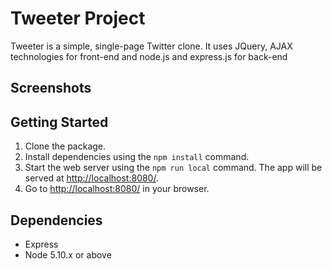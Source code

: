 # Tweeter Project

Tweeter is a simple, single-page Twitter clone. It uses JQuery, AJAX technologies for front-end and node.js and express.js for back-end

## Screenshots


## Getting Started

1. Clone the package.
2. Install dependencies using the `npm install` command.
3. Start the web server using the `npm run local` command. The app will be served at <http://localhost:8080/>.
4. Go to <http://localhost:8080/> in your browser.

## Dependencies

- Express
- Node 5.10.x or above